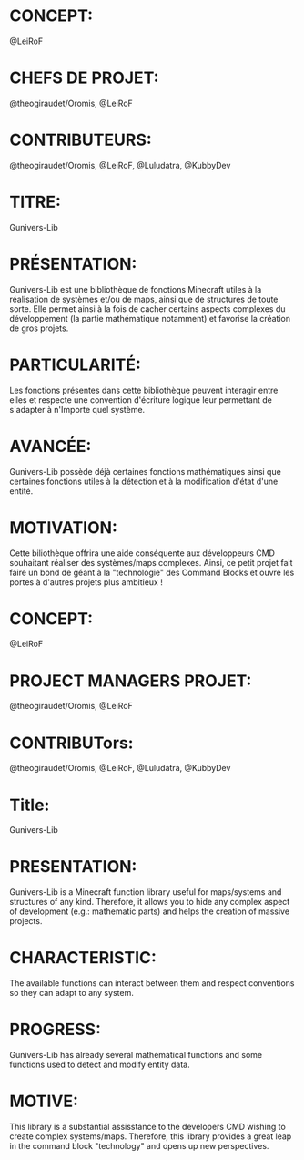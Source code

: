 # CONCEPT:
@LeiRoF

# CHEFS DE PROJET:
@theogiraudet/Oromis, @LeiRoF

# CONTRIBUTEURS:
@theogiraudet/Oromis, @LeiRoF, @Luludatra, @KubbyDev

# TITRE:
Gunivers-Lib

# PRÉSENTATION:
Gunivers-Lib est une bibliothèque de fonctions Minecraft utiles à la réalisation de systèmes et/ou de maps, ainsi que de structures de toute sorte. Elle permet ainsi à la fois de cacher certains aspects complexes du développement (la partie mathématique notamment) et favorise la création de gros projets.

# PARTICULARITÉ:
Les fonctions présentes dans cette bibliothèque peuvent interagir entre elles et respecte une convention d'écriture logique leur permettant de s'adapter à n'Importe quel système.

# AVANCÉE:
Gunivers-Lib possède déjà certaines fonctions mathématiques ainsi que certaines fonctions utiles à la détection et à la modification d'état d'une entité.

# MOTIVATION:
Cette biliothèque offrira une aide conséquente aux développeurs CMD souhaitant réaliser des systèmes/maps complexes. Ainsi, ce petit projet fait faire un bond de géant à la "technologie" des Command Blocks et ouvre les portes à d'autres projets plus ambitieux !

# CONCEPT:
@LeiRoF

# PROJECT MANAGERS PROJET:
@theogiraudet/Oromis, @LeiRoF

# CONTRIBUTors:
@theogiraudet/Oromis, @LeiRoF, @Luludatra, @KubbyDev

# Title:
Gunivers-Lib

# PRESENTATION:
Gunivers-Lib is a Minecraft function library useful for maps/systems and structures of any kind. Therefore, it allows you to hide any complex aspect of development (e.g.: mathematic parts) and helps the creation of massive projects.

# CHARACTERISTIC:
The available functions can interact between them and respect conventions so they can adapt to any system.

# PROGRESS:
Gunivers-Lib has already several mathematical functions and some functions used to detect and modify entity data.

# MOTIVE:
This library is a substantial assisstance to the developers CMD wishing to create complex systems/maps. Therefore, this library provides a great leap in the command block "technology" and opens up new perspectives.

